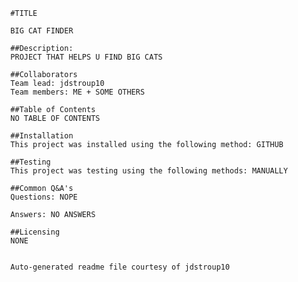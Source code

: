 
    
  
      #TITLE

      BIG CAT FINDER
  
      ##Description:
      PROJECT THAT HELPS U FIND BIG CATS
  
      ##Collaborators
      Team lead: jdstroup10
      Team members: ME + SOME OTHERS

      ##Table of Contents
      NO TABLE OF CONTENTS

      ##Installation
      This project was installed using the following method: GITHUB

      ##Testing
      This project was testing using the following methods: MANUALLY

      ##Common Q&A's
      Questions: NOPE

      Answers: NO ANSWERS

      ##Licensing
      NONE


      Auto-generated readme file courtesy of jdstroup10
    
